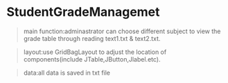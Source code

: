 # StudentGradeManagemet

>main function:adminastrator can choose different subject to view the grade table through reading text1.txt & text2.txt.

>layout:use GridBagLayout to adjust the location of components(include JTable,JButton,Jlabel.etc).

>data:all data is saved in txt file
